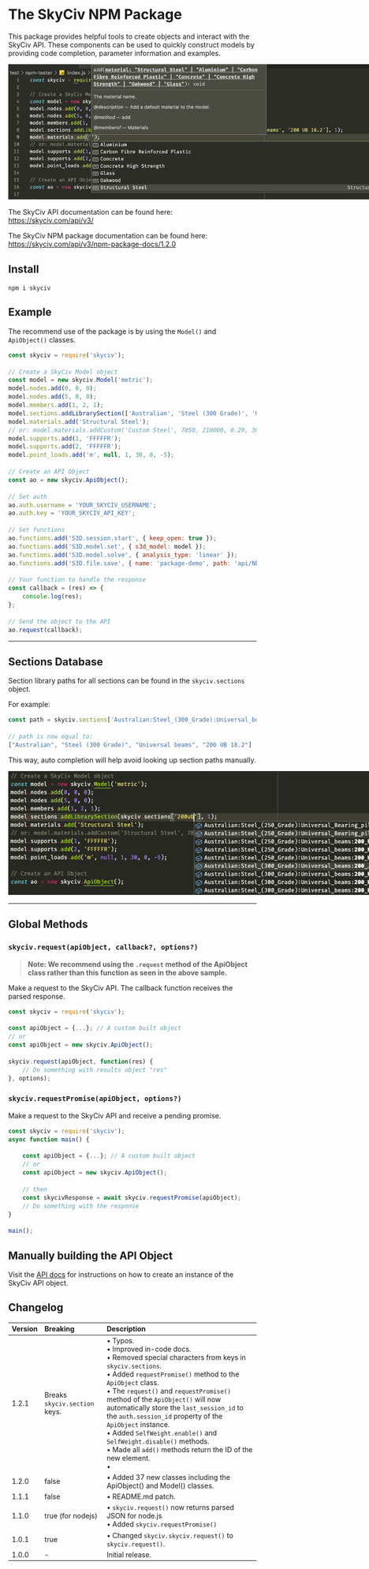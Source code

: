 # The SkyCiv NPM Package

This package provides helpful tools to create objects and interact with the SkyCiv API. These components can be used to quickly construct models by providing code completion, parameter information and examples.

<div style="text-align: center;">
    <img style="max-width: 800px" src="./img/intellisense.png"/>
</div>

The SkyCiv API documentation can be found here: https://skyciv.com/api/v3/

The SkyCiv NPM package documentation can be found here: https://skyciv.com/api/v3/npm-package-docs/1.2.0

## Install

```
npm i skyciv
```

## Example

The recommend use of the package is by using the `Model()` and `ApiObject()` classes.

```js
const skyciv = require('skyciv');

// Create a SkyCiv Model object
const model = new skyciv.Model('metric');
model.nodes.add(0, 0, 0);
model.nodes.add(5, 0, 0);
model.members.add(1, 2, 1);
model.sections.addLibrarySection(['Australian', 'Steel (300 Grade)', 'Universal beams', '200 UB 18.2'], 1);
model.materials.add('Structural Steel');
// or: model.materials.addCustom('Custom Steel', 7850, 210000, 0.29, 300, 440, 'steel');
model.supports.add(1, 'FFFFFR');
model.supports.add(2, 'FFFFFR');
model.point_loads.add('m', null, 1, 30, 0, -5);

// Create an API Object
const ao = new skyciv.ApiObject();

// Set auth
ao.auth.username = 'YOUR_SKYCIV_USERNAME';
ao.auth.key = 'YOUR_SKYCIV_API_KEY';

// Set functions
ao.functions.add('S3D.session.start', { keep_open: true });
ao.functions.add('S3D.model.set', { s3d_model: model });
ao.functions.add('S3D.model.solve', { analysis_type: 'linear' });
ao.functions.add('S3D.file.save', { name: 'package-demo', path: 'api/NPM/' });

// Your function to handle the response
const callback = (res) => {
	console.log(res);
};

// Send the object to the API
ao.request(callback);
```

---

## Sections Database

Section library paths for all sections can be found in the `skyciv.sections` object.

For example:
```js
const path = skyciv.sections['Australian:Steel_(300_Grade):Universal_beams:200_UB_18.2']

// path is now equal to:
["Australian", "Steel (300 Grade)", "Universal beams", "200 UB 18.2"]
```

This way, auto completion will help avoid looking up section paths manually.

<div style="text-align: center;">
    <img style="max-width: 800px" src="./img/sections-autocomplete.png"/>
</div>

---

## Global Methods

### `skyciv.request(apiObject, callback?, options?)`
> **Note: We recommend using the `.request` method of the ApiObject class rather than this function as seen in the above sample.**

Make a request to the SkyCiv API. The callback function receives the parsed response.

```js
const skyciv = require('skyciv');

const apiObject = {...}; // A custom built object
// or
const apiObject = new skyciv.ApiObject();

skyciv.request(apiObject, function(res) {
    // Do something with results object "res"
}, options);
```

### `skyciv.requestPromise(apiObject, options?)`
Make a request to the SkyCiv API and receive a pending promise.

```js
const skyciv = require('skyciv');
async function main() {
    
    const apiObject = {...}; // A custom built object
    // or
    const apiObject = new skyciv.ApiObject();

    // then
    const skycivResponse = await skyciv.requestPromise(apiObject);
    // Do something with the response
}

main();
```


## Manually building the API Object
Visit the [API docs](https://skyciv.com/api/v3/docs/getting-started) for instructions on how to create an instance of the SkyCiv API object.

## Changelog

| Version  | Breaking          | Description     |
| :---     | :---              | :---            |
| 1.2.1    | Breaks `skyciv.section` keys. | • Typos.<br/>• Improved in-code docs.<br/>• Removed special characters from keys in `skyciv.sections`.<br/>• Added `requestPromise()` method to the `ApiObject` class. <br/>• The `request()` and `requestPromise()` method of the `ApiObject()` will now automatically store the `last_session_id` to the `auth.session_id` property of the `ApiObject` instance.<br/>• Added `SelfWeight.enable()` and `SelfWeight.disable()` methods.<br/>• Made all `add()` methods return the ID of the new element.<br/>•  |
| 1.2.0    | false             | • Added 37 new classes including the ApiObject() and Model() classes.   |
| 1.1.1    | false             | • README.md patch.   |
| 1.1.0    | true (for nodejs) | • `skyciv.request()` now returns parsed JSON for node.js<br/>• Added `skyciv.requestPromise()`   |
| 1.0.1    | true              | • Changed `skyciv.skyciv.request()` to `skyciv.request()`. |
| 1.0.0    | -                 | Initial release. |